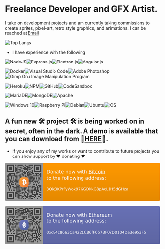 # Freelance Developer and GFX Artist. 
I take on development projects and am currently taking commissions to create sprites, pixel-art, retro style graphics, and animations. I can be reached at [Email](mailto:kalordrol2000@yahoo.com)

![Top Langs](https://github-readme-stats.vercel.app/api/top-langs/?username=HaroldPetersInskipp&langs_count=5&theme=dark)

 - I have experience with the following

![NodeJS](https://img.shields.io/badge/node.js-%2343853D.svg?style=for-the-badge&logo=node.js&logoColor=white)![Express.js](https://img.shields.io/badge/express.js-%23404d59.svg?style=for-the-badge&logo=express&logoColor=%2361DAFB)![Electron.js](https://img.shields.io/badge/Electron-191970?style=for-the-badge&logo=Electron&logoColor=white)![Angular.js](https://img.shields.io/badge/angular.js-%23E23237.svg?style=for-the-badge&logo=angularjs&logoColor=white)

![Docker](https://img.shields.io/badge/docker-%230db7ed.svg?style=for-the-badge&logo=docker&logoColor=white)![Visual Studio Code](https://img.shields.io/badge/VisualStudioCode-0078d7.svg?style=for-the-badge&logo=visual-studio-code&logoColor=white)![Adobe Photoshop](https://img.shields.io/badge/adobephotoshop-%2331A8FF.svg?style=for-the-badge&logo=adobephotoshop&logoColor=white)![Gimp Gnu Image Manipulation Program](https://img.shields.io/badge/Gimp-657D8B?style=for-the-badge&logo=gimp&logoColor=FFFFFF)

![Heroku](https://img.shields.io/badge/heroku-%23430098.svg?style=for-the-badge&logo=heroku&logoColor=white)![NPM](https://img.shields.io/badge/NPM-%23000000.svg?style=for-the-badge&logo=npm&logoColor=white)![GitHub](https://img.shields.io/badge/github-%23121011.svg?style=for-the-badge&logo=github&logoColor=white)![CodeSandbox](https://img.shields.io/badge/Codesandbox-040404?style=for-the-badge&logo=codesandbox&logoColor=DBDBDB)

![MariaDB](https://img.shields.io/badge/MariaDB-003545?style=for-the-badge&logo=mariadb&logoColor=white)![MongoDB](https://img.shields.io/badge/MongoDB-%234ea94b.svg?style=for-the-badge&logo=mongodb&logoColor=white)![Apache](https://img.shields.io/badge/apache-%23D42029.svg?style=for-the-badge&logo=apache&logoColor=white)

![Windows 10](https://img.shields.io/badge/Windows-0078D6?style=for-the-badge&logo=windows&logoColor=white)![Raspberry Pi](https://img.shields.io/badge/-RaspberryPi-C51A4A?style=for-the-badge&logo=Raspberry-Pi)![Debian](https://img.shields.io/badge/Debian-D70A53?style=for-the-badge&logo=debian&logoColor=white)![Ubuntu](https://img.shields.io/badge/Ubuntu-E95420?style=for-the-badge&logo=ubuntu&logoColor=white)![IOS](https://img.shields.io/badge/iOS-000000?style=for-the-badge&logo=ios&logoColor=white)

## A fun new 🛠 project 🛠 is being worked on in secret, often in the dark. A demo is available that you can download from 📁[HERE](https://github.com/HaroldPetersInskipp/GameDemo)📁.

 - If you enjoy any of my works or want to contribute to future projects you can show support by ❤ donating ❤
 
[<img src="btc.svg">](https://en.cryptobadges.io/donate/3Qic3KPrFyWok97GGDkkG8pAcL1H5dGHza)


[<img src="eth.svg">](https://en.cryptobadges.io/badge/big/0xc84c8663Ca4221C86fF057BF02D0104Da3e953F5)